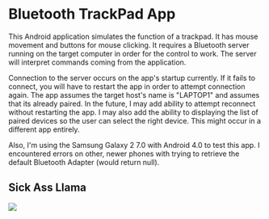 # Bluetooth TrackPad App
This Android application simulates the function of a trackpad. It has mouse movement and buttons for mouse clicking.
It requires a Bluetooth server running on the target computer in order for the control to work.
The server will interpret commands coming from the application.

Connection to the server occurs on the app's startup currently. If it fails to connect, you will have to restart the app 
in order to attempt connection again. The app assumes the target host's name is "LAPTOP1" and assumes that its already
paired. In the future, I may add ability to attempt reconnect without restarting the app. I may also add the ability to displaying
the list of paired devices so the user can select the right device. This might occur in a different app entirely.

Also, I'm using the Samsung Galaxy 2 7.0 with Android 4.0 to test this app. I encountered errors on other, newer phones with trying 
to retrieve the default Bluetooth Adapter (would return null).

## Sick Ass Llama

<img src="https://yt3.ggpht.com/-WOwzQN9gYbw/AAAAAAAAAAI/AAAAAAAAAAA/B_lwQlVpjCw/s900-c-k-no-mo-rj-c0xffffff/photo.jpg" />